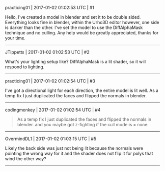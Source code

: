 practicing01 | 2017-01-02 01:02:53 UTC | #1

Hello, I've created a model in blender and set it to be double sided.  Everything looks fine in blender, within the Urho3D editor however, one side is darker than the other.  I've set the model to use the DiffAlphaMask technique and no culling.  Any help would be greatly appreciated, thanks for your time.

-------------------------

JTippetts | 2017-01-02 01:02:53 UTC | #2

What's your lighting setup like? DiffAlphaMask is a lit shader, so it will respond to lighting.

-------------------------

practicing01 | 2017-01-02 01:02:54 UTC | #3

I've got a directional light for each direction, the entire model is lit well.  As a temp fix I just duplicated the faces and flipped the normals in blender.

-------------------------

codingmonkey | 2017-01-02 01:02:54 UTC | #4

>As a temp fix I just duplicated the faces and flipped the normals in blender.
and you maybe got z-fighting if the cull mode is = none.

-------------------------

OvermindDL1 | 2017-01-02 01:03:15 UTC | #5

Likely the back side was just not being lit because the normals were pointing the wrong way for it and the shader does not flip it for polys that wind the other way?

-------------------------

